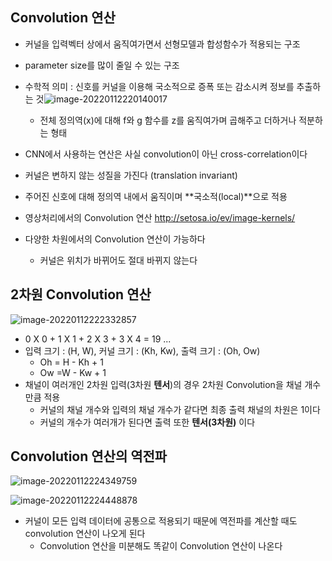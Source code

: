 ## Convolution 연산

- 커널을 입력벡터 상에서 움직여가면서 선형모델과 합성함수가 적용되는 구조
- parameter size를 많이 줄일 수 있는 구조
- 수학적 의미 : 신호를 커널을 이용해 국소적으로 증폭 또는 감소시켜 정보를 추출하는 것![image-20220112220140017](C:\Users\user\AppData\Roaming\Typora\typora-user-images\image-20220112220140017.png)
  - 전체 정의역(x)에 대해 f와 g 함수를 z를 움직여가며 곱해주고 더하거나 적분하는 형태
- CNN에서 사용하는 연산은 사실 convolution이 아닌 cross-correlation이다
- 커널은 변하지 않는 성질을 가진다 (translation invariant)
- 주어진 신호에 대해 정의역 내에서 움직이며 **국소적(local)**으로 적용
- 영상처리에서의 Convolution 연산 http://setosa.io/ev/image-kernels/

- 다양한 차원에서의 Convolution 연산이 가능하다
  - 커널은 위치가 바뀌어도 절대 바뀌지 않는다

## 2차원 Convolution 연산

![image-20220112222332857](C:\Users\user\AppData\Roaming\Typora\typora-user-images\image-20220112222332857.png)

- 0 X 0 + 1 X 1 + 2 X 3 + 3 X 4 = 19 ...
- 입력 크기 : (H, W), 커널 크기 : (Kh, Kw), 출력 크기 : (Oh, Ow)
  - Oh = H - Kh + 1
  - Ow =W - Kw + 1
- 채널이 여러개인 2차원 입력(3차원 **텐서**)의 경우 2차원 Convolution을 채널 개수만큼 적용
  - 커널의 채널 개수와 입력의 채널 개수가 같다면 최종 출력 채널의 차원은 1이다
  - 커널의 개수가 여러개가 된다면 출력 또한 **텐서(3차원)** 이다

## Convolution 연산의 역전파

![image-20220112224349759](C:\Users\user\AppData\Roaming\Typora\typora-user-images\image-20220112224349759.png)

![image-20220112224448878](C:\Users\user\AppData\Roaming\Typora\typora-user-images\image-20220112224448878.png)

- 커널이 모든 입력 데이터에 공통으로 적용되기 때문에 역전파를 계산할 때도 convolution 연산이 나오게 된다
  - Convolution 연산을 미분해도 똑같이 Convolution 연산이 나온다